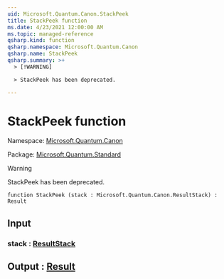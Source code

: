 ```yaml
---
uid: Microsoft.Quantum.Canon.StackPeek
title: StackPeek function
ms.date: 4/23/2021 12:00:00 AM
ms.topic: managed-reference
qsharp.kind: function
qsharp.namespace: Microsoft.Quantum.Canon
qsharp.name: StackPeek
qsharp.summary: >+
  > [!WARNING]

  > StackPeek has been deprecated.

---
```


# StackPeek function

Namespace: [Microsoft.Quantum.Canon](xref:Microsoft.Quantum.Canon)

Package: [Microsoft.Quantum.Standard](https://nuget.org/packages/Microsoft.Quantum.Standard)


> [!WARNING]
> StackPeek has been deprecated.



```qsharp
function StackPeek (stack : Microsoft.Quantum.Canon.ResultStack) : Result
```


## Input

### stack : [ResultStack](xref:Microsoft.Quantum.Canon.ResultStack)





## Output : [Result](xref:microsoft.quantum.qsharp.valueliterals#result-literal)


